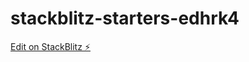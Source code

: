 # stackblitz-starters-edhrk4

[Edit on StackBlitz ⚡️](https://stackblitz.com/edit/stackblitz-starters-edhrk4)